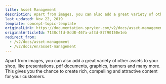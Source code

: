 ```yaml
---
title: Asset Management
description: Apart from images, you can also add a great variety of other assets to your shop, like presentations, pdf documents, graphics, banners and many more.
last_updated: Nov 22, 2019
template: concept-topic-template
originalLink: https://documentation.spryker.com/v2/docs/asset-management
originalArticleId: 7138cffd-8dd8-467a-af3d-87f90150e1eb
redirect_from:
  - /v2/docs/asset-management
  - /v2/docs/en/asset-management
---
```


Apart from images, you can also add a great variety of other assets to your shop, like presentations, pdf documents, graphics, banners and many more. This gives you the chance to create rich, compelling and attractive content for your customers.
